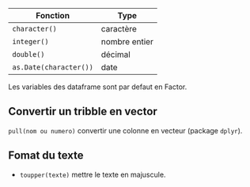 | Fonction | Type |
|---|---|
| `character()` | caractère |
| `integer()` | nombre entier |
| `double()` | décimal |
| `as.Date(character())` | date |

Les variables des dataframe sont par defaut en Factor.

## Convertir un tribble en vector

`pull(nom ou numero)` convertir une colonne en vecteur (package `dplyr`).

## Fomat du texte

* `toupper(texte)` mettre le texte en majuscule.
